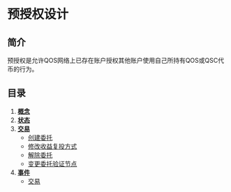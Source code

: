 # 预授权设计

## 简介

预授权是允许QOS网络上已存在账户授权其他账户使用自己所持有QOS或QSC代币的行为。

## 目录

1. **[概念](1_concepts.md)**
2. **[状态](2_state.md)**
3. **[交易](3_txs.md)**
    - [创建委托](3_txs.md#创建委托)
    - [修改收益复投方式](3_txs.md#修改收益复投方式)
    - [解除委托](3_txs.md#解除委托)
    - [变更委托验证节点](3_txs.md#变更委托验证节点)
4. **[事件](4_events.md)**
    - [交易](4_events.md#交易)
